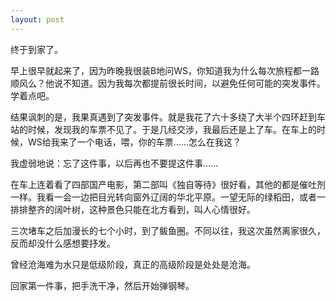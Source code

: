 ```yaml
---
layout: post
---
```

终于到家了。

早上很早就起来了，因为昨晚我很装B地问WS，你知道我为什么每次旅程都一路顺风么？他说不知道。因为我每次都提前很长时间，以避免任何可能的突发事件。学着点吧。

结果讽刺的是，我果真遇到了突发事件。就是我花了六十多绕了大半个四环赶到车站的时候，发现我的车票不见了。于是几经交涉，我最后还是上了车。在车上的时候，WS给我来了一个电话，喂，你的车票……怎么在我这？

我虚弱地说：忘了这件事，以后再也不要提这件事……

在车上连着看了四部国产电影，第二部叫《独自等待》很好看，其他的都是催吐剂一样。我看一会一边把目光转向窗外辽阔的华北平原。一望无际的绿稻田，或者一排排整齐的阔叶树，这种景色只能在北方看到，叫人心情很好。

三次堵车之后加漫长的七个小时，到了鲅鱼圈。不同以往，我这次虽然离家很久，反而却没什么感想要抒发。

曾经沧海难为水只是低级阶段，真正的高级阶段是处处是沧海。

回家第一件事，把手洗干净，然后开始弹钢琴。